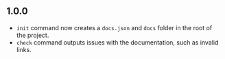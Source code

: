 ## 1.0.0

- `init` command now creates a `docs.json` and `docs` folder in the root of the project.
- `check` command outputs issues with the documentation, such as invalid links.
